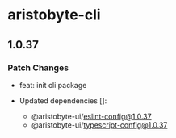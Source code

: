 # aristobyte-cli

## 1.0.37

### Patch Changes

- feat: init cli package

- Updated dependencies []:
  - @aristobyte-ui/eslint-config@1.0.37
  - @aristobyte-ui/typescript-config@1.0.37
